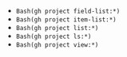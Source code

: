* `Bash(gh project field-list:*)`
* `Bash(gh project item-list:*)`
* `Bash(gh project list:*)`
* `Bash(gh project ls:*)`
* `Bash(gh project view:*)`